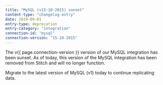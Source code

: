 ```yaml
---
title: "MySQL (v15-10-2015) sunset"
content-type: "changelog-entry"
date: 2019-09-01
entry-type: deprecation
entry-category: "integration"
connection-id: "mysql"
connection-version: "15-10-2015"
---
```


The v{{ page.connection-version }} version of our MySQL integration has been sunset. As of today, this version of the MySQL integration has been removed from Stitch and will no longer function.

Migrate to the latest version of MySQL (v1) today to continue replicating data.